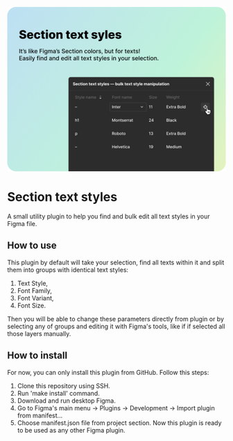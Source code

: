 ![Sorter promo image](/assets/cover-1.jpg?raw=true "Section text styles promo")

# Section text styles
A small utility plugin to help you find and bulk edit all text styles in your Figma file.

## How to use
This plugin by default will take your selection, find all texts within it and split them into groups with identical text styles:
1. Text Style,
2. Font Family,
3. Font Variant,
4. Font Size.

Then you will be able to change these parameters directly from plugin or by selecting any of groups and editing it with Figma's tools, like if if selected all those layers manually.

## How to install
For now, you can only install this plugin from GitHub.
Follow this steps:
1. Clone this repository using SSH.
2. Run 'make install' command.
3. Download and run desktop Figma.
4. Go to Figma's main menu -> Plugins -> Development -> Import plugin from manifest...
5. Choose manifest.json file from project section.
Now this plugin is ready to be used as any other Figma plugin.
